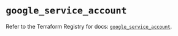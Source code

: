 # `google_service_account`

Refer to the Terraform Registry for docs: [`google_service_account`](https://registry.terraform.io/providers/hashicorp/google-beta/6.28.0/docs/resources/google_service_account).
